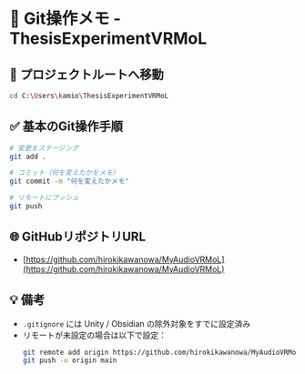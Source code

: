 # 🧩 Git操作メモ - ThesisExperimentVRMoL

## 📂 プロジェクトルートへ移動

```bash
cd C:\Users\kamio\ThesisExperimentVRMoL
```

## ✅ 基本のGit操作手順

```bash
# 変更をステージング
git add .

# コミット（何を変えたかをメモ）
git commit -m "何を変えたかメモ"

# リモートにプッシュ
git push
```

## 🌐 GitHubリポジトリURL

- [https://github.com/hirokikawanowa/MyAudioVRMoL](https://github.com/hirokikawanowa/MyAudioVRMoL)

## 💡 備考

- `.gitignore` には Unity / Obsidian の除外対象をすでに設定済み
- リモートが未設定の場合は以下で設定：
  ```bash
  git remote add origin https://github.com/hirokikawanowa/MyAudioVRMoL
  git push -u origin main
  ```
